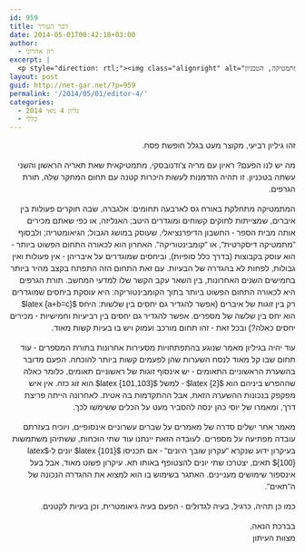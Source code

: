 ```yaml
---
id: 959
title: דבר העורך
date: 2014-05-01T00:42:18+03:00
author:
  - רון אהרוני
excerpt: |
  <p style="direction: rtl;"><img class="alignright" alt="רון אהרוני,הפקולטה למתמטיקה, הטכניון" src="http://net-gar.net/wp-content/uploads/2014/01/orech.jpg" width="81" height="81" />מה יש לנו הפעם? ראיון עם מריה צ'ודנובסקי, מאמר שנוגע בהתפתחויות מסעירות אחרונות בתורת המספרים, מאמר אשר ישלים סדרה של מאמרים על שברים עשרוניים אינסופיים וכן כרגיל חידות, להנאתכם.</p>
layout: post
guid: http://net-gar.net/?p=959
permalink: '/2014/05/01/editor-4/'
categories:
  - גליון 4 מאי 2014
  - כללי
---
```

<p style="direction: rtl;">
  <span style="font-size: 14px; line-height: 1.5em; font-family: arial, helvetica, sans-serif;">זהו גיליון רביעי, מקוצר מעט בגלל חופשת פסח.<br /> </span>
</p>

<p style="direction: rtl;">
  <span style="font-size: 14px; line-height: 1.5em; font-family: arial, helvetica, sans-serif;">מה יש לנו הפעם? ראיון עם מריה צ'ודנובסקי, מתמטיקאית שאת תאריה הראשון והשני עשתה בטכניון. זו תהיה הזדמנות לעשות היכרות קטנה עם תחום המחקר שלה, תורת הגרפים. </span>
</p>

<p style="direction: rtl;">
  <span style="font-size: 14px; line-height: 1.5em; font-family: arial, helvetica, sans-serif;">המתמטיקה מתחלקת באורח גס לארבעה תחומים: אלגברה, שבה חוקרים פעולות בין איברים, שמצייתות לחוקים קשוחים ומוגדרים היטב; האנליזה, או כפי שאתם מכירים אותה מבית הספר - החשבון הדיפרנציאלי, שעוסק במושג הגבול; הגיאומטריה; ולבסוף "מתמטיקה דיסקרטית", או "קומבינטוריקה". האחרון הוא לכאורה התחום הפשוט ביותר - הוא עוסק בקבוצות (בדרך כלל סופיות), וביחסים שמוגדרים על איבריהן - אין פעולות ואין גבולות, לפחות לא בהגדרה של הבעיות. עם זאת התחום הזה התפתח בקצב מהיר ביותר בחמישים השנים האחרונות, בין השאר עקב הקשר שלו למדעי המחשב. תורת הגרפים היא לכאורה התחום הפשוט ביותר בתוך הקומבינטוריקה: היא עוסקת ביחסים שמוגדרים רק בין זוגות של איברים (אפשר להגדיר גם יחסים בין שלשות: היחס $latex {a+b=c}$ הוא יחס בין שלשה של מספרים. אפשר להגדיר גם יחסים בין רביעיות וחמישיות - מכירים יחסים כאלה?) ובכל זאת - זהו תחום מורכב ועמוק ויש בו בעיות קשות מאוד. </span>
</p>

<p style="direction: rtl;">
  <span style="font-size: 14px; line-height: 1.5em; font-family: arial, helvetica, sans-serif;">עוד יהיה בגיליון מאמר שנוגע בהתפתחויות מסעירות אחרונות בתורת המספרים - עוד תחום שבו קל מאוד לנסח השערות שהן לפעמים קשות ביותר להוכחה. הפעם מדובר בהשערת הראשוניים התאומים - יש אינסוף זוגות של ראשוניים תאומים, כלומר כאלה שההפרש ביניהם הוא $latex {2}$ - למשל $latex {101,103}$ הוא זוג כזה. אין איש מפקפק בנכונות ההשערה הזאת, אבל ההתקדמות בה אטית. לאחרונה הייתה פריצת דרך, ומאמרו של יוסי כהן ינסה להסביר מעט על הכלים ששימשו לכך. </span>
</p>

<p style="direction: rtl;">
  <span style="font-size: 14px; line-height: 1.5em; font-family: arial, helvetica, sans-serif;">מאמר אחר ישלים סדרה של מאמרים על שברים עשרוניים אינסופיים, ויוכיח בעזרתם עובדה מפתיעה על מספרים. לעובדה הזאת יינתנו עוד שתי הוכחות, ששתיהן משתמשות בעיקרון ידוע שנקרא "עקרון שובך היונים" - אם תכניסו $latex {101}$ יונים ל-$latex {100}$ תאים, יצטרכו שתי יונים להצטופף באותו תא. עיקרון פשוט מאוד, אבל בעל אינספור שימושים מעניינים. האתגר בשימוש בו הוא למצוא את ההגדרה הנכונה של ה"תאים". </span>
</p>

<p style="direction: rtl;">
  <span style="font-size: 14px; line-height: 1.5em; font-family: arial, helvetica, sans-serif;">כמו כן תהיה, כרגיל, בעיה לגדולים - הפעם בעיה גיאומטרית, וכן בעיות לקטנים. </span>
</p>

<p style="direction: rtl;">
  <span style="font-family: arial, helvetica, sans-serif;"><span style="font-size: 14px; line-height: 1.5em;">בברכת הנאה,<br /> </span><span style="font-size: 14px; line-height: 1.5em;">מצוות העיתון</span></span>
</p>